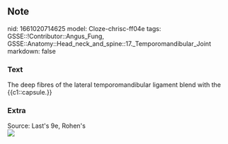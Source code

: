 ## Note
nid: 1661020714625
model: Cloze-chrisc-ff04e
tags: GSSE::!Contributor::Angus_Fung, GSSE::Anatomy::Head_neck_and_spine::17._Temporomandibular_Joint
markdown: false

### Text
The deep fibres of the lateral temporomandibular ligament blend with the {{c1::capsule.}}

### Extra
<div>
  Source: Last's 9e, Rohen's
</div>
<div><img src=
"paste-81f1158d054487cdde42e370726f6e6bdbf24f17.jpg"></div>
